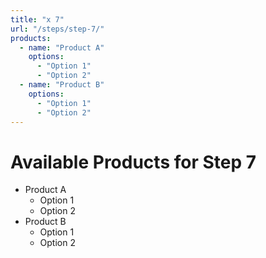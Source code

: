 ```yaml
---
title: "x 7"
url: "/steps/step-7/"
products:
  - name: "Product A"
    options:
      - "Option 1"
      - "Option 2"
  - name: "Product B"
    options:
      - "Option 1"
      - "Option 2"
---
```


# Available Products for Step 7

- Product A
  - Option 1
  - Option 2
- Product B
  - Option 1
  - Option 2